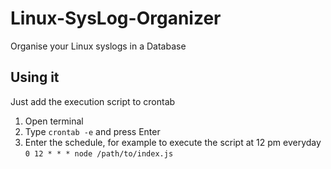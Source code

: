 # Linux-SysLog-Organizer
Organise your Linux syslogs in a Database

## Using it
Just add the execution script to crontab

1. Open terminal
2. Type `crontab -e` and press Enter
3. Enter the schedule, for example to execute the script at 12 pm everyday
  `0 12 * * * node /path/to/index.js`
